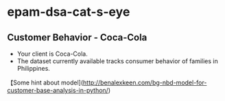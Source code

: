 # epam-dsa-cat-s-eye
## Customer Behavior - Coca-Cola
* Your client is Coca-Cola.
* The dataset currently available tracks consumer behavior of families in Philippines.

【Some hint about model](http://benalexkeen.com/bg-nbd-model-for-customer-base-analysis-in-python/)
